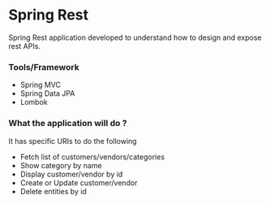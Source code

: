 # Spring Rest

Spring Rest application developed to understand how to design and expose rest APIs.

### Tools/Framework

* Spring MVC
* Spring Data JPA
* Lombok

### What the application will do ?

It has specific URIs to do the following

* Fetch list of customers/vendors/categories
* Show category by name
* Display customer/vendor by id
* Create or Update customer/vendor
* Delete entities by id
